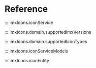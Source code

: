 # Reference

::: imxIcons.iconService


::: imxIcons.domain.supportedImxVersions


::: imxIcons.domain.supportedIconTypes


::: imxIcons.iconServiceModels


::: imxIcons.iconEntity


